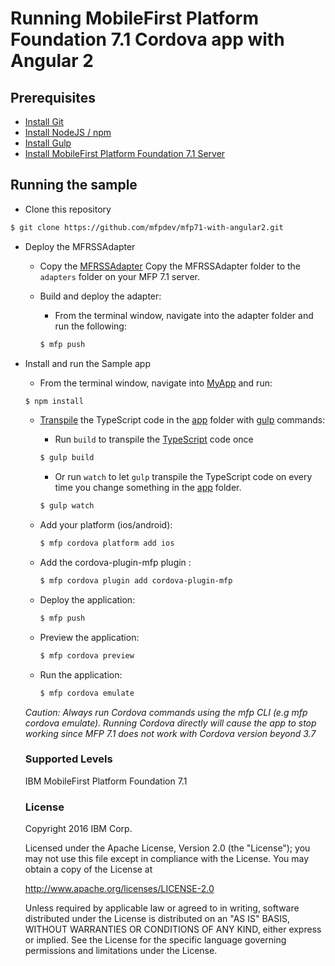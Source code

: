 # Running MobileFirst Platform Foundation 7.1 Cordova app with Angular 2

## Prerequisites

* [Install Git](https://git-scm.com/book/en/v2/Getting-Started-Installing-Git)
* [Install NodeJS / npm](https://docs.npmjs.com/getting-started/installing-node)
* [Install Gulp](http://gulpjs.com/)
* [Install MobileFirst Platform Foundation 7.1 Server](https://mobilefirstplatform.ibmcloud.com/tutorials/en/foundation/7.1/advanced-client-side-development/using-cli-to-create-build-and-manage-mobilefirst-project-artifacts/)

## Running the sample

- Clone this repository   

 ```bash
 $ git clone https://github.com/mfpdev/mfp71-with-angular2.git
 ```
- Deploy the MFRSSAdapter

  - Copy the [MFRSSAdapter](https://github.com/mfpdev/mfp71-with-ionic2/tree/master/MFRSSAdapter) Copy the MFRSSAdapter folder to the `adapters` folder on your MFP 7.1 server.

  - Build and deploy the adapter:
    - From the terminal window, navigate into the adapter folder and run the following:

    ```bash
    $ mfp push
    ```

- Install and run the Sample app
  - From the terminal window, navigate into [MyApp](https://github.com/mfpdev/mfp71-with-ionic2/tree/master/BlogApp) and run:

  ```bash
  $ npm install
  ```

  - [Transpile](https://www.wikiwand.com/en/Source-to-source_compiler) the TypeScript code in the [app](https://github.com/mfpdev/mfp71-with-angular/tree/master/BlogApp/app) folder with [gulp](http://gulpjs.com/) commands:

    - Run `build` to transpile the [TypeScript](https://www.typescriptlang.org/) code once

    ```bash
    $ gulp build
    ```
    - Or run `watch` to let `gulp` transpile the TypeScript code on every time you change something in the [app](https://github.com/mfpdev/mfp71-with-angular2/tree/master/MyApp/BlogApp) folder.

    ```bash
    $ gulp watch
    ```

  - Add your platform (ios/android):

    ```bash
    $ mfp cordova platform add ios
    ```

  - Add the cordova-plugin-mfp plugin  :

    ```bash
    $ mfp cordova plugin add cordova-plugin-mfp
    ```

  - Deploy the application:

    ```bash
    $ mfp push
    ```
  - Preview the application:

    ```bash
    $ mfp cordova preview
    ```

  - Run the application:

    ```bash
    $ mfp cordova emulate
    ```

  *Caution: Always run Cordova commands using the mfp CLI (e.g mfp cordova emulate). Running Cordova directly will cause the app to stop working since MFP 7.1 does not work with Cordova version beyond 3.7*

  ### Supported Levels
  IBM MobileFirst Platform Foundation 7.1

  ### License
  Copyright 2016 IBM Corp.

  Licensed under the Apache License, Version 2.0 (the "License");
  you may not use this file except in compliance with the License.
  You may obtain a copy of the License at

  http://www.apache.org/licenses/LICENSE-2.0

  Unless required by applicable law or agreed to in writing, software
  distributed under the License is distributed on an "AS IS" BASIS,
  WITHOUT WARRANTIES OR CONDITIONS OF ANY KIND, either express or implied.
  See the License for the specific language governing permissions and
  limitations under the License.
